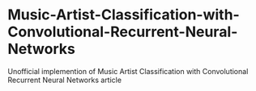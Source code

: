 # Music-Artist-Classification-with-Convolutional-Recurrent-Neural-Networks
Unofficial implemention of Music Artist Classification with Convolutional Recurrent Neural Networks article

